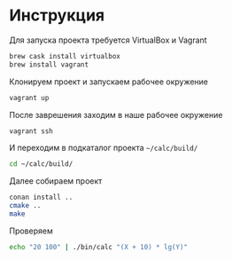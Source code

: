# Инструкция
Для запуска проекта требуется VirtualBox и Vagrant
```bash
brew cask install virtualbox
brew install vagrant
```
Клонируем проект и запускаем рабочее окружение 
```bash
vagrant up
```
После заврешения заходим в наше рабочее окружение
```bash
vagrant ssh
```
И переходим в подкаталог проекта `~/calc/build/`
```bash
cd ~/calc/build/
```
Далее собираем проект
```bash
conan install ..
cmake ..
make
```
Проверяем
```bash
echo "20 100" | ./bin/calc "(X + 10) * lg(Y)"
```
